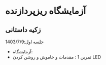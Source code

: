 # آزمایشگاه ریزپردازنده
## زکیه داستانی 
جلسه اول:1403/7/9
* آزمایشگاه:
* تمرین 1 : مقدمات و خاموش و روشن کردن LED
